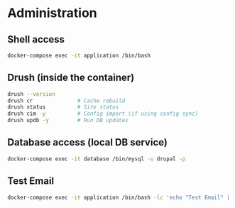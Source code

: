 # Administration

## Shell access

```bash
docker-compose exec -it application /bin/bash
```

## Drush (inside the container)

```bash
drush --version
drush cr              # Cache rebuild
drush status          # Site status
drush cim -y          # Config import (if using config sync)
drush updb -y         # Run DB updates
```

## Database access (local DB service)

```bash
docker-compose exec -it database /bin/mysql -u drupal -p
```

## Test Email

```bash
docker-compose exec -it application /bin/bash -lc 'echo "Test Email" | sendmail -v your-email@example.com'
```

